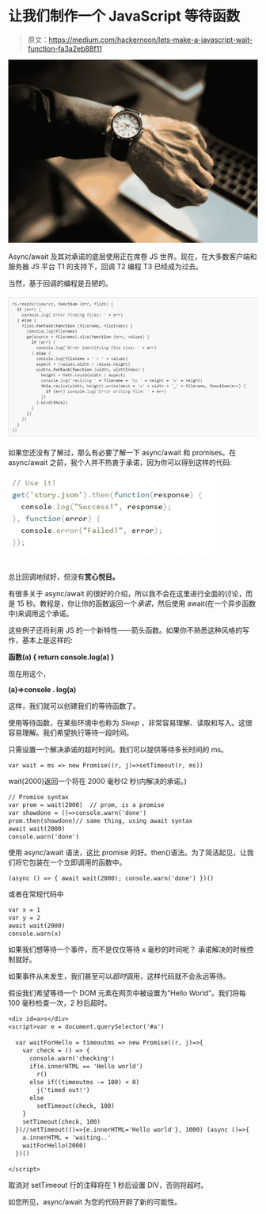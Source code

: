 # 让我们制作一个 JavaScript 等待函数

> 原文：<https://medium.com/hackernoon/lets-make-a-javascript-wait-function-fa3a2eb88f11>

![](img/161fdb89a1a5ad806eca6c82a9431a28.png)

Async/await 及其对承诺的底层使用正在席卷 JS 世界。现在，在大多数客户端和服务器 JS 平台 T1 的支持下，回调 T2 编程 T3 已经成为过去。

当然，基于回调的编程是丑陋的。

![](img/7cfcbac6732dfbf621f5da29da433782.png)

如果您还没有了解过，那么有必要了解一下 async/await 和 promises。在 async/await 之前，我个人并不热衷于承诺，因为你可以得到这样的代码:

![](img/cbe3f33437d378cee8c02c0586e1f8ec.png)

总比回调地狱好，但没有**赏心悦目。**

有很多关于 async/await 的很好的介绍，所以我不会在这里进行全面的讨论，而是 15 秒。教程是，你让你的函数返回一个*承诺*，然后使用 await(在一个异步函数中)来调用这个承诺。

这些例子还将利用 JS 的一个新特性——箭头函数。如果你不熟悉这种风格的写作，基本上是这样的:

**函数(a) { return console.log(a) }**

现在用这个，

**(a)=>console . log(a)**

这样，我们就可以创建我们的等待函数了。

使用等待函数，在某些环境中也称为 *Sleep* ，非常容易理解、读取和写入。这很容易理解。我们希望执行等待一段时间。

只需设置一个解决承诺的超时时间。我们可以提供等待多长时间的 ms。

```
var wait = ms => new Promise((r, j)=>setTimeout(r, ms))
```

wait(2000)返回一个将在 2000 毫秒(2 秒)内解决的承诺。)

```
// Promise syntax
var prom = wait(2000)  // prom, is a promise
var showdone = ()=>console.warn('done')
prom.then(showdone)// same thing, using await syntax
await wait(2000)
console.warn('done')
```

使用 async/await 语法，这比 promise 的好。then()语法。为了简洁起见，让我们将它包装在一个立即调用的函数中。

```
(async () => { await wait(2000); console.warn('done') })()
```

或者在常规代码中

```
var x = 1
var y = 2
await wait(2000)
console.warn(x)
```

如果我们想等待一个事件，而不是仅仅等待 x 毫秒的时间呢？
承诺解决的时候控制就好。

如果事件从未发生，我们甚至可以*超时*调用，这样代码就不会永远等待。

假设我们希望等待一个 DOM 元素在网页中被设置为“Hello World”。我们将每 100 毫秒检查一次，2 秒后超时。

```
<div id=a>s</div>
<script>var e = document.querySelector('#a')

  var waitForHello = timeoutms => new Promise((r, j)=>{
    var check = () => {
      console.warn('checking')
      if(e.innerHTML == 'Hello world') 
        r()
      else if((timeoutms -= 100) < 0)
        j('timed out!')
      else
        setTimeout(check, 100)
    }
    setTimeout(check, 100)
  })//setTimeout(()=>{e.innerHTML='Hello world'}, 1000) (async ()=>{
    a.innerHTML = 'waiting..'
    waitForHello(2000)
  })()

</script>
```

取消对 setTimeout 行的注释将在 1 秒后设置 DIV，否则将超时。

如您所见，async/await 为您的代码开辟了新的可能性。